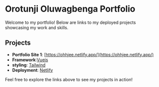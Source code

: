 # Orotunji Oluwagbenga Portfolio

Welcome to my portfolio! Below are links to my deployed projects showcasing my work and skills.

## Projects

- **Portfolio Site 1**: [https://ohhjee.netlify.app/](https://ohhjee.netlify.app/)  
- **Framework**:[Vuejs](https://vuejs.org/)
- **styling**: [Tailwind](https://tailwindcss.com/)
- **Deployment**: [Netlify](https://www.netlify.com/)

Feel free to explore the links above to see my projects in action!
